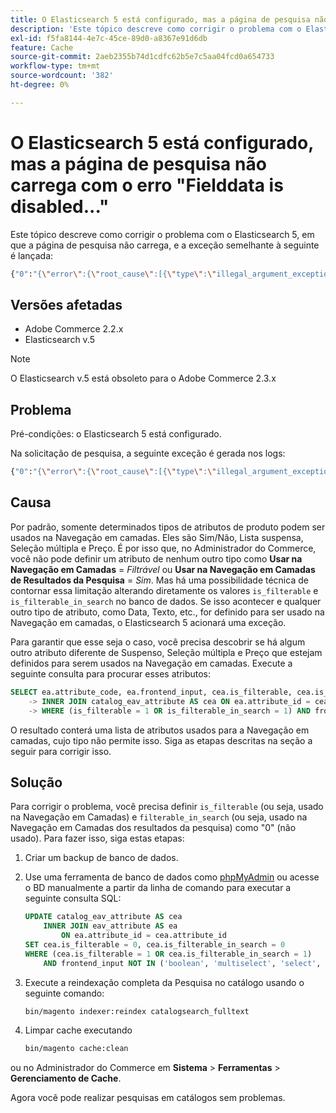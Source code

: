 ```yaml
---
title: O Elasticsearch 5 está configurado, mas a página de pesquisa não carrega com o erro "Fielddata is disabled..."
description: 'Este tópico descreve como corrigir o problema com o Elasticsearch 5, em que a página de pesquisa não carrega, e a exceção semelhante à seguinte é lançada:'
exl-id: f5fa8144-4e7c-45ce-89d0-a8367e91d6db
feature: Cache
source-git-commit: 2aeb2355b74d1cdfc62b5e7c5aa04fcd0a654733
workflow-type: tm+mt
source-wordcount: '382'
ht-degree: 0%

---
```


# O Elasticsearch 5 está configurado, mas a página de pesquisa não carrega com o erro &quot;Fielddata is disabled...&quot;

Este tópico descreve como corrigir o problema com o Elasticsearch 5, em que a página de pesquisa não carrega, e a exceção semelhante à seguinte é lançada:

```bash
{"0":"{\"error\":{\"root_cause\":[{\"type\":\"illegal_argument_exception\",\"reason\":\"Fielddata is disabled on text fields by default. Set fielddata=true on [%attribute_code%]] in order to load fielddata in memory by uninverting the inverted index. Note that this can however use significant memory.\"}].
```

## Versões afetadas

* Adobe Commerce 2.2.x
* Elasticsearch v.5

>[!NOTE]
>
>O Elasticsearch v.5 está obsoleto para o Adobe Commerce 2.3.x

## Problema

Pré-condições: o Elasticsearch 5 está configurado.

Na solicitação de pesquisa, a seguinte exceção é gerada nos logs:

```bash
{"0":"{\"error\":{\"root_cause\":[{\"type\":\"illegal_argument_exception\",\"reason\":\"Fielddata is disabled on text fields by default. Set fielddata=true on [%attribute_code%]] in order to load fielddata in memory by uninverting the inverted index. Note that this can however use significant memory.\"}].
```

## Causa

Por padrão, somente determinados tipos de atributos de produto podem ser usados na Navegação em camadas. Eles são Sim/Não, Lista suspensa, Seleção múltipla e Preço. É por isso que, no Administrador do Commerce, você não pode definir um atributo de nenhum outro tipo como **Usar na Navegação em Camadas** = *Filtrável* ou **Usar na Navegação em Camadas de Resultados da Pesquisa** = *Sim*. Mas há uma possibilidade técnica de contornar essa limitação alterando diretamente os valores `is_filterable` e `is_filterable_in_search` no banco de dados. Se isso acontecer e qualquer outro tipo de atributo, como Data, Texto, etc., for definido para ser usado na Navegação em camadas, o Elasticsearch 5 acionará uma exceção.

Para garantir que esse seja o caso, você precisa descobrir se há algum outro atributo diferente de Suspenso, Seleção múltipla e Preço que estejam definidos para serem usados na Navegação em camadas. Execute a seguinte consulta para procurar esses atributos:

```sql
SELECT ea.attribute_code, ea.frontend_input, cea.is_filterable, cea.is_filterable_in_search FROM eav_attribute AS ea
    -> INNER JOIN catalog_eav_attribute AS cea ON ea.attribute_id = cea.`attribute_id`
    -> WHERE (is_filterable = 1 OR is_filterable_in_search = 1) AND frontend_input NOT IN ('boolean', 'multiselect', 'select', 'price');
```

O resultado conterá uma lista de atributos usados para a Navegação em camadas, cujo tipo não permite isso. Siga as etapas descritas na seção a seguir para corrigir isso.

## Solução

Para corrigir o problema, você precisa definir `is_filterable` (ou seja, usado na Navegação em Camadas) e `filterable_in_search` (ou seja, usado na Navegação em Camadas dos resultados da pesquisa) como &quot;0&quot; (não usado). Para fazer isso, siga estas etapas:

1. Criar um backup de banco de dados.
1. Use uma ferramenta de banco de dados como [phpMyAdmin](https://experienceleague.adobe.com/pt-br/docs/commerce-operations/installation-guide/prerequisites/optional-software#phpmyadmin) ou acesse o BD manualmente a partir da linha de comando para executar a seguinte consulta SQL:

   ```sql
   UPDATE catalog_eav_attribute AS cea
       INNER JOIN eav_attribute AS ea
           ON ea.attribute_id = cea.attribute_id
   SET cea.is_filterable = 0, cea.is_filterable_in_search = 0
   WHERE (cea.is_filterable = 1 OR cea.is_filterable_in_search = 1)
       AND frontend_input NOT IN ('boolean', 'multiselect', 'select', 'price');
   ```

1. Execute a reindexação completa da Pesquisa no catálogo usando o seguinte comando:

   ```bash
   bin/magento indexer:reindex catalogsearch_fulltext
   ```

1. Limpar cache executando

   ```bash
   bin/magento cache:clean
   ```

ou no Administrador do Commerce em **Sistema** > **Ferramentas** > **Gerenciamento de Cache**.

Agora você pode realizar pesquisas em catálogos sem problemas.
